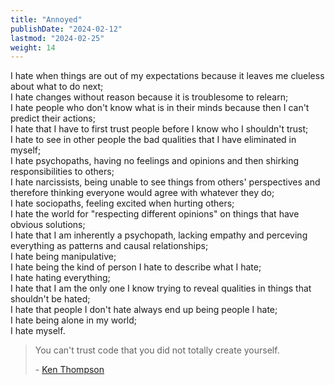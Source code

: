 ```yaml
---
title: "Annoyed"
publishDate: "2024-02-12"
lastmod: "2024-02-25"
weight: 14
---
```


I hate when things are out of my expectations because it leaves me clueless about what to do next;<br/>
I hate changes without reason because it is troublesome to relearn;<br/>
I hate people who don't know what is in their minds because then I can't predict their actions;<br/>
I hate that I have to first trust people before I know who I shouldn't trust;<br/>
I hate to see in other people the bad qualities that I have eliminated in myself;<br/>
I hate psychopaths, having no feelings and opinions and then shirking responsibilities to others;<br/>
I hate narcissists, being unable to see things from others' perspectives and therefore thinking everyone would agree with whatever they do;<br/>
I hate sociopaths, feeling excited when hurting others;<br/>
I hate the world for "respecting different opinions" on things that have obvious solutions;<br/>
I hate that I am inherently a psychopath, lacking empathy and perceving everything as patterns and causal relationships;<br/>
I hate being manipulative;<br/>
I hate being the kind of person I hate to describe what I hate;<br/>
I hate hating everything;<br/>
I hate that I am the only one I know trying to reveal qualities in things that shouldn't be hated;<br/>
I hate that people I don't hate always end up being people I hate;<br/>
I hate being alone in my world;<br/>
I hate myself.<br/>

> You can't trust code that you did not totally create yourself.
>
> \- [Ken Thompson](https://www.brainyquote.com/quotes/ken_thompson_254875)
